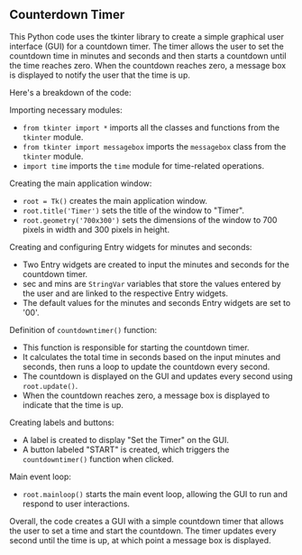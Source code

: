 ## Counterdown Timer

This Python code uses the tkinter library to create a simple graphical user interface (GUI) for a countdown timer. The timer allows the user to set the countdown time in minutes and seconds and then starts a countdown until the time reaches zero. When the countdown reaches zero, a message box is displayed to notify the user that the time is up.

Here's a breakdown of the code:

Importing necessary modules:
- `from tkinter import *` imports all the classes and functions from the `tkinter` module.
- `from tkinter import messagebox` imports the `messagebox` class from the `tkinter` module.
- `import time` imports the `time` module for time-related operations.

Creating the main application window:
- `root = Tk()` creates the main application window.
- `root.title('Timer')` sets the title of the window to "Timer".
- `root.geometry('700x300')` sets the dimensions of the window to 700 pixels in width and 300 pixels in height.

Creating and configuring Entry widgets for minutes and seconds:
- Two Entry widgets are created to input the minutes and seconds for the countdown timer.
- sec and mins are `StringVar` variables that store the values entered by the user and are linked to the respective Entry widgets.
- The default values for the minutes and seconds Entry widgets are set to '00'.

Definition of `countdowntimer()` function:
- This function is responsible for starting the countdown timer.
- It calculates the total time in seconds based on the input minutes and seconds, then runs a loop to update the countdown every second.
- The countdown is displayed on the GUI and updates every second using `root.update()`.
- When the countdown reaches zero, a message box is displayed to indicate that the time is up.

Creating labels and buttons:
- A label is created to display "Set the Timer" on the GUI.
- A button labeled "START" is created, which triggers the `countdowntimer()` function when clicked.

Main event loop:
- `root.mainloop()` starts the main event loop, allowing the GUI to run and respond to user interactions.

Overall, the code creates a GUI with a simple countdown timer that allows the user to set a time and start the countdown. The timer updates every second until the time is up, at which point a message box is displayed.
